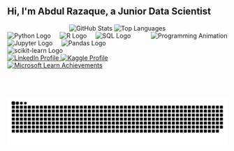 <h2 align="left">Hi, I'm Abdul Razaque, a Junior Data Scientist</h2>

<div align="center">
  <img src="https://github-readme-stats.vercel.app/api?username=Abrazaque&hide_title=false&hide_rank=false&show_icons=true&include_all_commits=true&count_private=true&disable_animations=false&theme=dracula&locale=en&hide_border=false" height="150" alt="GitHub Stats"  />
  <img src="https://github-readme-stats.vercel.app/api/top-langs?username=Abrazaque&locale=en&hide_title=false&layout=compact&card_width=320&langs_count=5&theme=dracula&hide_border=false" height="150" alt="Top Languages"  />
</div>

<img align="right" height="150" src="https://cdn.dribbble.com/users/1162077/screenshots/3848914/programmer.gif" alt="Programming Animation"  />

<div align="left">
  <img src="https://cdn.jsdelivr.net/gh/devicons/devicon/icons/python/python-original.svg" height="30" alt="Python Logo"  />
  <img width="12" />
  <img src="https://cdn.jsdelivr.net/gh/devicons/devicon/icons/r/r-original.svg" height="30" alt="R Logo"  />
  <img width="12" />
  <img src="https://cdn.jsdelivr.net/gh/devicons/devicon/icons/sql/sql-original.svg" height="30" alt="SQL Logo"  />
  <img width="12" />
  <img src="https://cdn.jsdelivr.net/gh/devicons/devicon/icons/jupyter/jupyter-original.svg" height="30" alt="Jupyter Logo"  />
  <img width="12" />
  <img src="https://cdn.jsdelivr.net/gh/devicons/devicon/icons/pandas/pandas-original.svg" height="30" alt="Pandas Logo"  />
  <img width="12" />
  <img src="https://cdn.jsdelivr.net/gh/devicons/devicon/icons/scikit-learn/scikit-learn-original.svg" height="30" alt="scikit-learn Logo"  />
</div>

<div align="left">
  <a href="https://www.linkedin.com/in/abdul-razaque-17095320a/" target="_blank">
    <img src="https://img.shields.io/static/v1?message=LinkedIn&logo=linkedin&label=&color=0077B5&logoColor=white&labelColor=&style=for-the-badge" height="35" alt="LinkedIn Profile"  />
  </a>
  <a href="https://www.kaggle.com/razaque22/Home" target="_blank">
    <img src="https://img.shields.io/static/v1?message=Kaggle&logo=kaggle&label=&color=20BEFF&logoColor=white&labelColor=&style=for-the-badge" height="35" alt="Kaggle Profile"  />
  </a>
  <a href="https://learn.microsoft.com/en-us/users/abdulrazzaque-3059/achievements" target="_blank">
    <img src="https://img.shields.io/static/v1?message=Microsoft%20Learn&logo=microsoft&label=&color=666666&logoColor=white&labelColor=&style=for-the-badge" height="35" alt="Microsoft Learn Achievements"  />
  </a>
</div>

<br clear="both">

<img src="https://raw.githubusercontent.com/platane/snk/output/github-contribution-grid-snake.svg" alt="GitHub Contribution Graph Animation" />

<div align="left">
</div>

<div align="left">
</div>

<div align="left">
</div>

<div align="left">
</div>

<div align="left">
</div>
